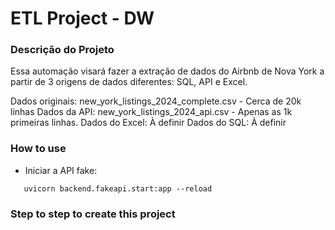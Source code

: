 # ETL Project - DW #

### Descrição do Projeto ###

Essa automação visará fazer a extração de dados do Airbnb de Nova York a partir de 3 origens de dados diferentes: SQL, API e Excel.


Dados originais: new_york_listings_2024_complete.csv - Cerca de 20k linhas
Dados da API: new_york_listings_2024_api.csv - Apenas as 1k primeiras linhas.
Dados do Excel: À definir 
Dados do SQL: À definir 

### How to use ###

 - Iniciar a API fake:
 ```
    uvicorn backend.fakeapi.start:app --reload
 ```

### Step to step to create this project ###

